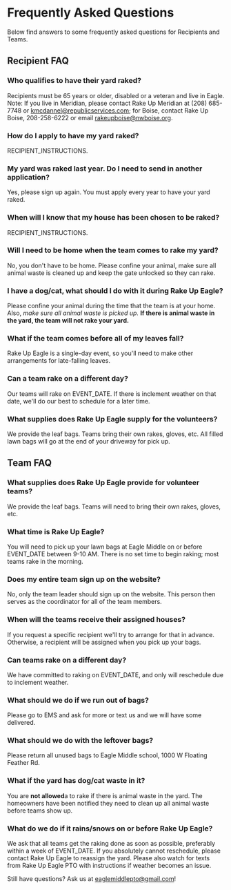 
# Frequently Asked Questions
Below find answers to some frequently asked questions for Recipients and Teams.

## Recipient FAQ

### Who qualifies to have their yard raked?
Recipients must be 65 years or older, disabled or a veteran and live in Eagle.  Note: If you live in Meridian, please contact Rake Up Meridian at (208) 685-7748 or kmcdannel@republicservices.com</a>; for Boise, contact Rake Up Boise, 208-258-6222 or email rakeupboise@nwboise.org.

### How do I apply to have my yard raked?
RECIPIENT_INSTRUCTIONS.

### My yard was raked last year. Do I need to send in another application?
Yes, please sign up again. You must apply every year to have your yard raked.

### When will I know that my house has been chosen to be raked?
RECIPIENT_INSTRUCTIONS.

### Will I need to be home when the team comes to rake my yard?
No, you don't have to be home. Please confine your animal, make sure all animal waste is cleaned up and keep the gate unlocked so they can rake.

### I have a dog/cat, what should I do with it during Rake Up Eagle?
Please confine your animal during the time that the team is at your home. Also, *make sure all animal waste is picked up.*  **If there is animal waste in the yard, the team will not rake your yard.**

### What if the team comes before all of my leaves fall?
Rake Up Eagle is a single-day event, so you'll need to make other arrangements for late-falling leaves.

### Can a team rake on a different day?
Our teams will rake on EVENT_DATE. If there is inclement weather on that date, we'll do our best to schedule for a later time.

### What supplies does Rake Up Eagle supply for the volunteers?
We provide the leaf bags. Teams bring their own rakes, gloves, etc. All filled lawn bags will go at the end of your driveway for pick up.

## Team FAQ

### What supplies does Rake Up Eagle provide for volunteer teams?
We provide the leaf bags. Teams will need to bring their own rakes, gloves, etc.

### What time is Rake Up Eagle?
You will need to pick up your lawn bags at Eagle Middle on or before EVENT_DATE between 9-10 AM. There is no set time to begin raking; most teams rake in the morning.

### Does my entire team sign up on the website?
No, only the team leader should sign up on the website.  This person then serves as the coordinator for all of the team members.

### When will the teams receive their assigned houses?
If you request a specific recipient we'll try to arrange for that in advance.  Otherwise, a recipient will be assigned when you pick up your bags.

### Can teams rake on a different day?
We have committed to raking on EVENT_DATE, and only will reschedule due to inclement weather.

### What should we do if we run out of bags?
Please go to EMS and ask for more or text us and we will have some delivered.

### What should we do with the leftover bags?
Please return all unused bags to Eagle Middle school, 1000 W Floating Feather Rd.

### What if the yard has dog/cat waste in it?
You are **not allowed**a to rake if there is animal waste in the yard.  The homeowners have been notified they need to clean up all animal waste before teams show up.

### What do we do if it rains/snows on or before Rake Up Eagle?
We ask that all teams get the raking done as soon as possible, preferably within a week of EVENT_DATE. If you absolutely cannot reschedule, please contact Rake Up Eagle to reassign the yard. Please also watch for texts from Rake Up Eagle PTO with instructions if weather becomes an issue.

Still have questions?  Ask us at eaglemiddlepto@gmail.com!
